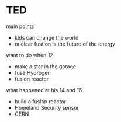 # TED
main points
- kids can change the world
- nuclear fustion is the future of the energy

want to do when 12
- make a star in the garage
- fuse Hydrogen
- fusion reactor

what happened at his 14 and 16
- build a fusion reactor
- Homeland Security sensor
- CERN